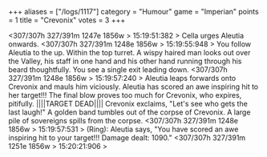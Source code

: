 +++
aliases = ["/logs/1117"]
category = "Humour"
game = "Imperian"
points = 1
title = "Crevonix"
votes = 3
+++

<307/307h 327/391m 1247e 1856w <eb> <bd>> 15:19:51:382 >
Cella urges Aleutia onwards.
<307/307h 327/391m 1248e 1856w <eb> <bd>> 15:19:55:948 >
You follow Aleutia to the up.
Within the top turret.
A wispy haired man looks out over the Valley, his staff in one hand and his 
other hand running through his beard thoughtfully.
You see a single exit leading down.
<307/307h 327/391m 1248e 1856w <eb> <bd>> 15:19:57:240 >
Aleutia leaps forwards onto Crevonix and mauls him viciously.
Aleutia has scored an awe inspiring hit to her target!!!
The final blow proves too much for Crevonix, who expires, pitifully.
||||TARGET DEAD||||
Crevonix exclaims, "Let's see who gets the last laugh!"
A golden band tumbles out of the corpse of Crevonix.
A large pile of sovereigns spills from the corpse.
<307/307h 327/391m 1248e 1856w <eb> <bd>> 15:19:57:531 >
(Ring): Aleutia says, "You have scored an awe inspiring hit to your target!!! 
Damage dealt: 1090."
<307/307h 327/391m 1251e 1856w <eb> <bd>> 15:20:21:906 >